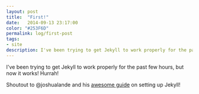 ```yaml
---
layout: post
title:  "First!"
date:   2014-09-13 23:17:00
color: "#253F6D"
permalink: log/first-post
tags:
- site
description: I've been trying to get Jekyll to work properly for the past few hours, but now it works! Hurrah!
---
```


I've been trying to get Jekyll to work properly for the past few hours, but now it works! Hurrah!

Shoutout to @joshualande and his [awesome guide](http://joshualande.com/jekyll-github-pages-poole/)
on setting up Jekyll!